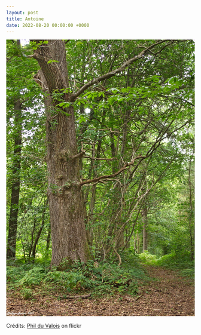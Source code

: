 ```yaml
---
layout: post
title: Antoine
date: 2022-08-20 00:00:00 +0000
---
```


![Antoine](/images/2022-08-20.jpg)

Crédits: [Phil du Valois](https://www.flickr.com/people/37149125@N04/) on flickr
